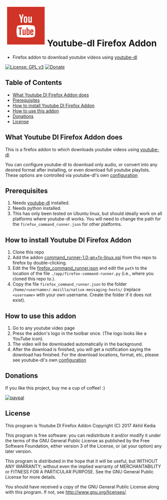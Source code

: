 # ![youtube-dl-firefox-addon](./add-on/icons/message.svg)Youtube-dl Firefox Addon
 - Firefox addon to download youtube videos using [youtube-dl](https://github.com/rg3/youtube-dl)

[![License: GPL v3](https://img.shields.io/badge/License-GPL%20v3-green.svg)](http://www.gnu.org/licenses/gpl-3.0) [![Donate](https://img.shields.io/badge/Donate-PayPal-blue.svg)](https://www.paypal.com/cgi-bin/webscr?cmd=_s-xclick&hosted_button_id=UY6TVJXST724J)

## Table of Contents

 * [What Youtube Dl Firefox Addon does](#what-youtube-dl-firefox-addon-does)
 * [Prerequisites](#prerequisites)
 * [How to install Youtube Dl Firefox Addon](#how-to-install-youtube-dl-firefox-addon)
 * [How to use this addon](#how-to-use-this-addon)
 * [Donations](#donations)
 * [License](#license)

## What Youtube Dl Firefox Addon does

This is a firefox addon to which downloads youtube videos using [youtube-dl](https://github.com/rg3/youtube-dl).

You can configure youtube-dl to download only audio, or convert into any desired format after installing, or even download full youtube playlists. These options are controlled via youtube-dl's own [configuration](https://github.com/ytdl-org/youtube-dl#configuration)

## Prerequisites

1. Needs [youtube-dl](https://github.com/rg3/youtube-dl) installed.
1. Needs python installed.
1. This has only been tested on Ubuntu linux, but should ideally work on all platforms where youtube-dl works. You will need to change the path for the `firefox_command_runner.json` for other platforms.

## How to install Youtube Dl Firefox Addon

1. Clone this repo
1. Add the addon [command_runner-1.0-an+fx-linux.xpi](./command_runner-1.0-an+fx-linux.xpi?raw=true) from this repo to firefox by double-clicking.
1. Edit the file [firefox_command_runner.json](./app/firefox_command_runner.json) and edit the `path` to the location of the file `./app/firefox-command-runner.py` (i.e., where you cloned this repo to.).
1. Copy the file `firefox_command_runner.json` to the folder `/home/<username>/.mozilla/native-messaging-hosts/` (replace `<username>` wtih your own username. Create the folder if it does not exist).

## How to use this addon

1. Go to any youtube video page
1. Press the addon's logo in the toolbar once. (The logo looks like a YouTube icon).
1. The video will be downloaded automatically in the background.
1. After the download is finished, you will get a notification saying the download has finished. For the download locations, format, etc, please see youtube-dl's own [configuration](https://github.com/ytdl-org/youtube-dl#configuration)

## Donations
If you like this project, buy me a cup of coffee! :)

[![paypal](https://www.paypalobjects.com/en_US/i/btn/btn_donateCC_LG.gif)](https://www.paypal.com/cgi-bin/webscr?cmd=_s-xclick&hosted_button_id=UY6TVJXST724J)

## License

This program is Youtube Dl Firefox Addon
Copyright (C) 2017  Akhil Kedia

This program is free software: you can redistribute it and/or modify it under the terms of the GNU General Public License as published by the Free Software Foundation, either version 3 of the License, or (at your option) any later version.

This program is distributed in the hope that it will be useful, but WITHOUT ANY WARRANTY; without even the implied warranty of MERCHANTABILITY or FITNESS FOR A PARTICULAR PURPOSE. See the GNU General Public License for more details.

You should have received a copy of the GNU General Public License along with this program. If not, see <http://www.gnu.org/licenses/>.
